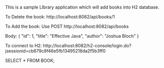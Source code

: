 This is a sample LIbrary application which will add books into H2 database.

To Delete the book:
http://localhost:8082/api/books/1

To Add the book: Use POST
http://localhost:8082/api/books

Body: 
{
  "id": 1,
  "title": "Effective Java",
  "author": "Joshua Bloch"
}

To connect to H2:
http://localhost:8082/h2-console/login.do?jsessionid=cb679c8f46e5fb13495218da2f5b3ff0

SELECT * FROM BOOK;
